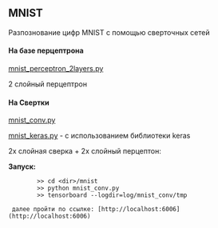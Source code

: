 ## MNIST

Разпознование цифр MNIST с помощью сверточных сетей 

#### На базе перцептрона 
[mnist_perceptron_2layers.py](mnist_perceptron_2layers.py)   

2 слойный перцептрон  

#### На Свертки  
[mnist_conv.py](mnist_conv.py)

[mnist_keras.py](mnist_keras.py) - с использованием библиотеки keras

2х слойная сверка + 2х слойный перцептон:
   
  <b>Запуск:</b>
     
            >> cd <dir>/mnist
            >> python mnist_conv.py
            >> tensorboard --logdir=log/mnist_conv/tmp 
        
     далее пройти по ссылке: [http://localhost:6006](http://localhost:6006)


 

